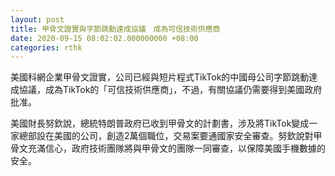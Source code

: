 ```yaml
---
layout: post
title: 甲骨文證實與字節跳動達成協議　成為可信技術供應商
date: 2020-09-15 08:02:02.000000000 +08:00
categories: rthk
---
```


美國科網企業甲骨文證實，公司已經與短片程式TikTok的中國母公司字節跳動達成協議，成為TikTok的「可信技術供應商」，不過，有關協議仍需要得到美國政府批准。

美國財長努欽說，總統特朗普政府已收到甲骨文的計劃書，涉及將TikTok變成一家總部設在美國的公司，創造2萬個職位，交易案要通國家安全審查。努欽說對甲骨文充滿信心，政府技術團隊將與甲骨文的團隊一同審查，以保障美國手機數據的安全。
